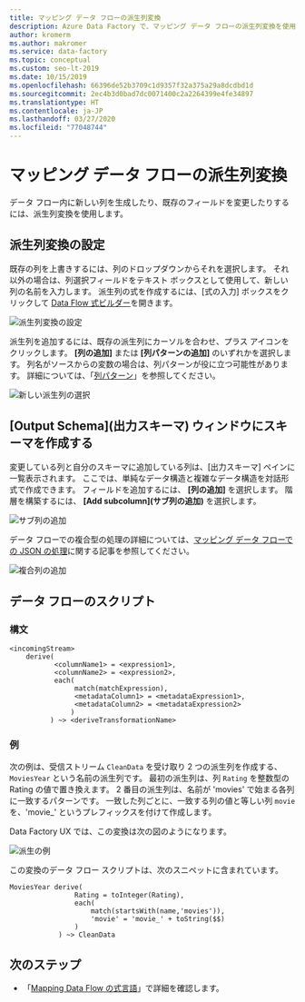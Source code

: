 ```yaml
---
title: マッピング データ フローの派生列変換
description: Azure Data Factory で、マッピング データ フローの派生列変換を使用して、大規模にデータを変換する方法について説明します。
author: kromerm
ms.author: makromer
ms.service: data-factory
ms.topic: conceptual
ms.custom: seo-lt-2019
ms.date: 10/15/2019
ms.openlocfilehash: 66396de52b3709c1d9357f32a375a29a8dcdbd1d
ms.sourcegitcommit: 2ec4b3d0bad7dc0071400c2a2264399e4fe34897
ms.translationtype: HT
ms.contentlocale: ja-JP
ms.lasthandoff: 03/27/2020
ms.locfileid: "77048744"
---
```

# <a name="derived-column-transformation-in-mapping-data-flow"></a>マッピング データ フローの派生列変換

データ フロー内に新しい列を生成したり、既存のフィールドを変更したりするには、派生列変換を使用します。

## <a name="derived-column-settings"></a>派生列変換の設定

既存の列を上書きするには、列のドロップダウンからそれを選択します。 それ以外の場合は、列選択フィールドをテキスト ボックスとして使用して、新しい列の名前を入力します。 派生列の式を作成するには、[式の入力] ボックスをクリックして [Data Flow 式ビルダー](concepts-data-flow-expression-builder.md)を開きます。

![派生列変換の設定](media/data-flow/dc1.png "派生列変換の設定")

派生列を追加するには、既存の派生列にカーソルを合わせ、プラス アイコンをクリックします。 **[列の追加]** または **[列パターンの追加]** のいずれかを選択します。 列名がソースからの変数の場合は、列パターンが役に立つ可能性があります。 詳細については、「[列パターン](concepts-data-flow-column-pattern.md)」を参照してください。

![新しい派生列の選択](media/data-flow/columnpattern.png "新しい派生列の選択")

## <a name="build-schemas-in-output-schema-pane"></a>[Output Schema]\(出力スキーマ\) ウィンドウにスキーマを作成する

変更している列と自分のスキーマに追加している列は、[出力スキーマ] ペインに一覧表示されます。 ここでは、単純なデータ構造と複雑なデータ構造を対話形式で作成できます。 フィールドを追加するには、 **[列の追加]** を選択します。 階層を構築するには、 **[Add subcolumn]\(サブ列の追加\)** を選択します。

![サブ列の追加](media/data-flow/addsubcolumn.png "サブ列の追加")

データ フローでの複合型の処理の詳細については、[マッピング データ フローでの JSON の処理](format-json.md#mapping-data-flow-properties)に関する記事を参照してください。

![複合列の追加](media/data-flow/complexcolumn.png "列の追加")

## <a name="data-flow-script"></a>データ フローのスクリプト

### <a name="syntax"></a>構文

```
<incomingStream>
    derive(
           <columnName1> = <expression1>,
           <columnName2> = <expression2>,
           each(
                match(matchExpression),
                <metadataColumn1> = <metadataExpression1>,
                <metadataColumn2> = <metadataExpression2>
               )
          ) ~> <deriveTransformationName>
```

### <a name="example"></a>例

次の例は、受信ストリーム `CleanData` を受け取り 2 つの派生列を作成する、`MoviesYear` という名前の派生列です。 最初の派生列は、列 `Rating` を整数型の Rating の値で置き換えます。 2 番目の派生列は、名前が 'movies' で始まる各列に一致するパターンです。 一致した列ごとに、一致する列の値と等しい列 `movie` を、'movie_' というプレフィックスを付けて作成します。 

Data Factory UX では、この変換は次の図のようになります。

![派生の例](media/data-flow/derive-script1.png "派生の例")

この変換のデータ フロー スクリプトは、次のスニペットに含まれています。

```
MoviesYear derive(
                Rating = toInteger(Rating),
                each(
                    match(startsWith(name,'movies')),
                    'movie' = 'movie_' + toString($$)
                )
            ) ~> CleanData
```

## <a name="next-steps"></a>次のステップ

- 「[Mapping Data Flow の式言語](data-flow-expression-functions.md)」で詳細を確認します。
